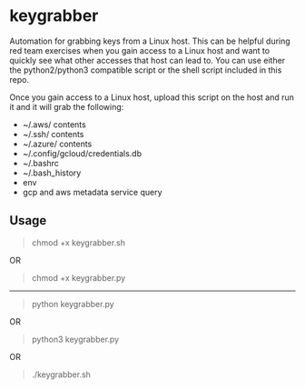 # keygrabber

Automation for grabbing keys from a Linux host. This can be helpful during red team exercises when you gain access to a Linux host and want to quickly see what other accesses that host can lead to. You can use either the python2/python3 compatible script or the shell script included in this repo.

Once you gain access to a Linux host, upload this script on the host and run it and it will grab the following:

- ~/.aws/ contents
- ~/.ssh/ contents
- ~/.azure/ contents
- ~/.config/gcloud/credentials.db
- ~/.bashrc
- ~/.bash_history
- env
- gcp and aws metadata service query

## Usage
> chmod +x keygrabber.sh

OR

> chmod +x keygrabber.py

----------
> python keygrabber.py

OR

> python3 keygrabber.py

OR

> ./keygrabber.sh
